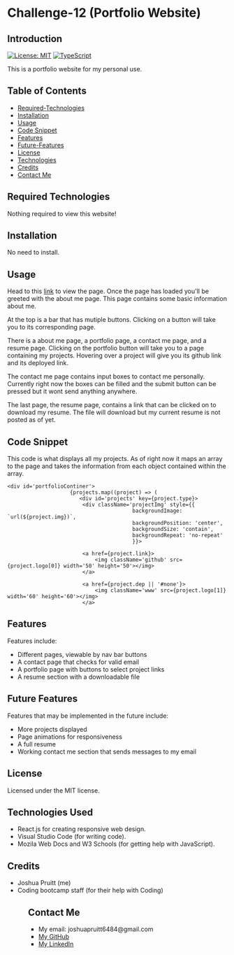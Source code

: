 # Challenge-12 (Portfolio Website)

## Introduction

[![License: MIT](https://img.shields.io/badge/License-MIT-yellow.svg)](https://opensource.org/licenses/MIT)
[![TypeScript](https://badges.frapsoft.com/typescript/code/typescript.svg?v=101)](https://github.com/ellerbrock/typescript-badges/)

This is a portfolio website for my personal use.

## Table of Contents

- [Required-Technologies](#required-technologies)
- [Installation](#installation)
- [Usage](#usage)
- [Code Snippet](#code-snippet)
- [Features](#features)
- [Future-Features](#future-features)
- [License](#license)
- [Technologies](#technologies-used)
- [Credits](#credits)
- [Contact Me](#contact-me)

## Required Technologies

Nothing required to view this website!

## Installation

No need to install.

## Usage

Head to this <a href='https://joshuapruitt.netlify.app/'>link</a> to view the page. Once the page has loaded you'll be greeted with the about me page. This page contains some basic information about me.

At the top is a bar that has mutiple buttons. Clicking on a button will take you to its corresponding page.

There is a about me page, a portfolio page, a contact me page, and a resume page. Clicking on the portfolio button will take you to a page containing my projects. Hovering over a project will give you its github link and its deployed link.

The contact me page contains input boxes to contact me personally. Currently right now the boxes can be filled and the submit button can be pressed but it wont send anything anywhere.

The last page, the resume page, contains a link that can be clicked on to download my resume. The file will download but my current resume is not posted as of yet.

## Code Snippet

This code is what displays all my projects. As of right now it maps an array to the page and takes the information from each object contained within the array.

```
<div id='portfolioContiner'>
                    {projects.map((project) => (
                       <div id='projects' key={project.type}>
                        <div className='projectImg' style={{
                                        backgroundImage: `url(${project.img})`,
                                        backgroundPosition: 'center',
                                        backgroundSize: 'contain',
                                        backgroundRepeat: 'no-repeat'
                                        }}>

                        <a href={project.link}>
                            <img className='github' src={project.logo[0]} width='50' height='50'></img>
                        </a>

                        <a href={project.dep || '#none'}>
                            <img className='www' src={project.logo[1]} width='60' height='60'></img>
                        </a>
```

## Features

Features include:

- Different pages, viewable by nav bar buttons
- A contact page that checks for valid email
- A portfolio page with buttons to select project links
- A resume section with a downloadable file

## Future Features

Features that may be implemented in the future include:

- More projects displayed
- Page animations for responsiveness
- A full resume
- Working contact me section that sends messages to my email

## License

Licensed under the MIT license.

## Technologies Used

<ul>
<li>React.js for creating responsive web design.</li>
<li>Visual Studio Code (for writing code).</li>
<li>Mozila Web Docs and W3 Schools (for getting help with JavaScript).</li>
</ul>

## Credits

<ul>
<li>Joshua Pruitt (me)</li>
<li>Coding bootcamp staff (for their help with Coding)</li>
<ul>

## Contact Me

<ul>
<li>My email: joshuapruitt6484@gmail.com</li>
<li><a href=https://github.com/JoshuaPruitt>My GitHub</a></li>
<li><a href=https://www.linkedin.com/in/joshua-pruitt-1a494a311>My LinkedIn</a></li>
</ul>
